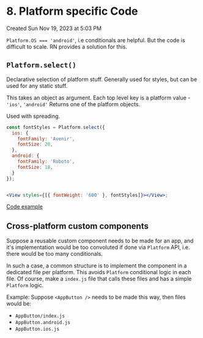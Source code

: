 # 8. Platform specific Code
Created Sun Nov 19, 2023 at 5:03 PM

`Platform.OS === 'android'`, i.e conditionals are helpful. But the code is difficult to scale.
RN provides a solution for this.

## `Platform.select()`
Declarative selection of platform stuff.
Generally used for styles, but can be used for any static stuff.

This takes an object as argument.
Each top level key is a platform value - `'ios'`, `'android'`
Returns one of the platform objects.

Used with spreading.
```jsx
const fontStyles = Platform.select({
  ios: {
    fontFamily: 'Avenir',
    fontSize: 20,
  },
  android: {
    fontFamily: 'Roboto',
    fontSize: 18,
  }
});


<View styles={[{ fontWeight: '600' }, fontStyles]}></View>;
```

[Code example](https://github.com/exemplar-codes/DoneWithIt/commit/f3a370b513d6cf04e710b5c982794be25d5da964)
## Cross-platform custom components
Suppose a reusable custom component needs to be made for an app, and it's implementation
would be too convoluted if done via `Platform` API, i.e. there would be too many conditionals.

In such a case, a common structure is to implement the component in a dedicated file per platform.
This avoids `Platform` conditional logic in each file.
Of course, make a `index.js` file that calls these files and has a simple `Platform` logic.

Example: Suppose `<AppButton />` needs to be made this way, then files would be:
- `AppButton/index.js`
- `AppButton.android.js`
- `AppButton.ios.js`

